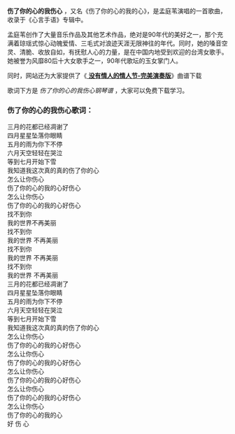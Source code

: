 

**伤了你的心的我伤心** ，又名《伤了你的心的我的心》，是孟庭苇演唱的一首歌曲，收录于《心言手语》专辑中。

孟庭苇创作了大量音乐作品及其他艺术作品，绝对是90年代的美好之一，那个充满着琼瑶式惊心动魄爱情、三毛式对浪迹天涯无限神往的年代。同时，她的嗓音空灵、清脆、收放自如，有抚慰人心的力量，是在中国内地受到欢迎的台湾女歌手。她被誉为风靡80后十大女歌手之一，90年代歌坛的玉女掌门人。

同时，网站还为大家提供了《[ **没有情人的情人节-完美演奏版**](Music-7257-没有情人的情人节-完美演奏版.html "没有情人的情人节-
完美演奏版")》曲谱下载

歌词下方是 _伤了你的心的我伤心钢琴谱_ ，大家可以免费下载学习。

### 伤了你的心的我伤心歌词：

三月的花都已经凋谢了  
四月星星坠落你眼睛  
五月的雨为你下不停  
六月天空轻轻在哭泣  
等到七月开始下雪  
我知道我这次真的真的伤了你的心  
怎么让你伤心  
伤了你的心的我的心好伤心  
怎么让你伤心  
伤了你的心的我的心好伤心  
找不到你  
我的世界不再美丽  
找不到你  
我的世界 不再美丽  
找不到你  
我的世界 不再美丽  
找不到你  
我的世界 不再美丽  
三月的花都已经凋谢了  
四月星星坠落你眼睛  
五月的雨为你下不停  
六月天空轻轻在哭泣  
等到七月开始下雪  
我知道我这次真的真的伤了你的心  
怎么让你伤心  
伤了你的心的我的心好伤心  
怎么让你伤心  
伤了你的心的我的心好伤心  
怎么让你伤心  
伤了你的心的我的心好伤心  
怎么让你伤心  
伤了你的心的我的心好伤心  
怎么让你伤心  
伤了你的心的我的心  
好 伤 心

